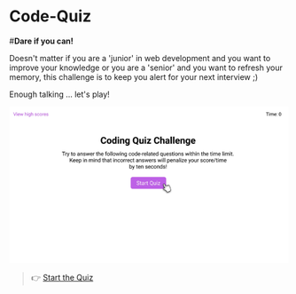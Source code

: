# Code-Quiz

#**Dare if you can!**

Doesn't matter if you are a 'junior' in web development and you want to improve your knowledge or you are a 'senior' and you want to refresh your memory, this challenge is to keep you alert for your next interview ;)

Enough talking ... let's play!

![Quiz intro](https://github.com/elsartz/Code-Quiz/blob/main/Screenshot%202022-03-15%20215100.png)

> :point_right: [Start the Quiz](https://elsartz.github.io/Code-Quiz/)
